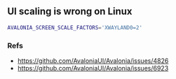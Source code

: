 ## UI scaling is wrong on Linux

```sh
AVALONIA_SCREEN_SCALE_FACTORS='XWAYLAND0=2'
```

### Refs
- https://github.com/AvaloniaUI/Avalonia/issues/4826
- https://github.com/AvaloniaUI/Avalonia/issues/6923

